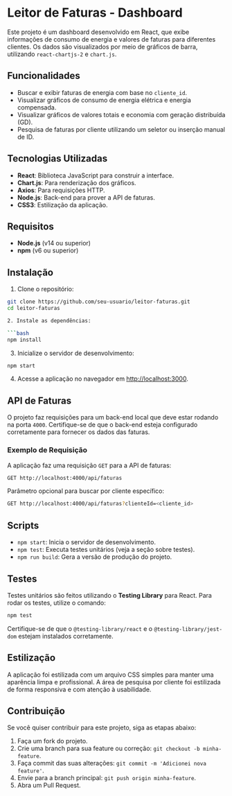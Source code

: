 # Leitor de Faturas - Dashboard

Este projeto é um dashboard desenvolvido em React, que exibe informações de consumo de energia e valores de faturas para diferentes clientes. Os dados são visualizados por meio de gráficos de barra, utilizando `react-chartjs-2` e `chart.js`.

## Funcionalidades

- Buscar e exibir faturas de energia com base no `cliente_id`.
- Visualizar gráficos de consumo de energia elétrica e energia compensada.
- Visualizar gráficos de valores totais e economia com geração distribuída (GD).
- Pesquisa de faturas por cliente utilizando um seletor ou inserção manual de ID.

## Tecnologias Utilizadas

- **React**: Biblioteca JavaScript para construir a interface.
- **Chart.js**: Para renderização dos gráficos.
- **Axios**: Para requisições HTTP.
- **Node.js**: Back-end para prover a API de faturas.
- **CSS3**: Estilização da aplicação.

## Requisitos

- **Node.js** (v14 ou superior)
- **npm** (v6 ou superior)

## Instalação

1. Clone o repositório:

```bash
git clone https://github.com/seu-usuario/leitor-faturas.git
cd leitor-faturas

2. Instale as dependências:

```bash
npm install
```

3. Inicialize o servidor de desenvolvimento:

```bash
npm start
```

4. Acesse a aplicação no navegador em [http://localhost:3000](http://localhost:3000).

## API de Faturas

O projeto faz requisições para um back-end local que deve estar rodando na porta `4000`. Certifique-se de que o back-end esteja configurado corretamente para fornecer os dados das faturas.

### Exemplo de Requisição

A aplicação faz uma requisição `GET` para a API de faturas:

```bash
GET http://localhost:4000/api/faturas
```

Parâmetro opcional para buscar por cliente específico:

```bash
GET http://localhost:4000/api/faturas?clienteId=<cliente_id>
```

## Scripts

- `npm start`: Inicia o servidor de desenvolvimento.
- `npm test`: Executa testes unitários (veja a seção sobre testes).
- `npm run build`: Gera a versão de produção do projeto.

## Testes

Testes unitários são feitos utilizando o **Testing Library** para React. Para rodar os testes, utilize o comando:

```bash
npm test
```

Certifique-se de que o `@testing-library/react` e o `@testing-library/jest-dom` estejam instalados corretamente.

## Estilização

A aplicação foi estilizada com um arquivo CSS simples para manter uma aparência limpa e profissional. A área de pesquisa por cliente foi estilizada de forma responsiva e com atenção à usabilidade.

## Contribuição

Se você quiser contribuir para este projeto, siga as etapas abaixo:

1. Faça um fork do projeto.
2. Crie uma branch para sua feature ou correção: `git checkout -b minha-feature`.
3. Faça commit das suas alterações: `git commit -m 'Adicionei nova feature'`.
4. Envie para a branch principal: `git push origin minha-feature`.
5. Abra um Pull Request.

```
